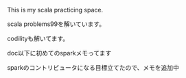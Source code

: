 This is my scala practicing space.


scala problems99を解いています。

codilityも解いてます。

doc以下に初めてのsparkメモってます


sparkのコントリビュータになる目標立てたので、メモを追加中
